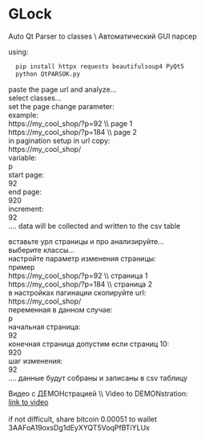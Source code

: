 # GLock
Auto Qt Parser to classes \ Автоматический GUI парсер

using:
 ```bash
   pip install httpx requests beautifulsoup4 PyQt5
   python QtPARSOK.py
 ```
paste the page url and analyze...<br>
select classes...<br>
set the page change parameter:<br>
example:<br>
https://my_cool_shop/?p=92   \\\ page 1<br>
https://my_cool_shop/?p=184   \\\ page 2<br>
in pagination setup in url copy:<br>
https://my_cool_shop/<br>
variable:<br>
p<br>
start page:<br>
92<br>
end page:<br>
920<br>
increment:<br>
92<br>
....
data will be collected and written to the csv table<br>


вставьте урл страницы и про анализируйте...<br>
выберите классы...<br>
настройте параметр изменения страницы:<br>
пример<br>
https://my_cool_shop/?p=92   \\\ страница 1<br>
https://my_cool_shop/?p=184   \\\ страница 2<br>
в настройках пагинации скопируйте url:<br>
https://my_cool_shop/<br>
переменная в данном случае:<br>
p<br>
начальная страница:<br>
92<br>
конечная страница допустим если страниц 10:<br>
920<br>
шаг изменения:<br>
92<br>
....
данные будут собраны и записаны в csv таблицу<br>

Видео с ДЕМОНстрацией \\\ Video to DEMONstration:<br>
<a href=https://dzen.ru/video/watch/6731bceb93efae59cab07045 > link to video </a><br>
<br>
if not difficult, share bitcoin 0.00051 to wallet 3AAFoA19oxsDg1dEyXYQT5VoqPfBTiYLUx
